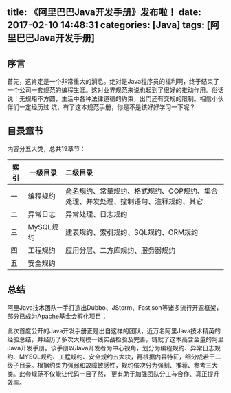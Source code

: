 title: 《阿里巴巴Java开发手册》发布啦！
date: 2017-02-10 14:48:31
categories: [Java]
tags: [阿里巴巴Java开发手册]
---

## 序言

首先，这肯定是一个非常重大的消息。绝对是Java程序员的福利啊，终于结束了一个公司一套规范的编程生涯。这对业界规范来说也起到了很好的推动作用。俗话说：无规矩不方圆，生活中各种法律道德的约束，出门还有交规的限制。相信小伙伴们一定经历过 坑，有了这本规范手册，你是不是该好好学习一下呢？

## 目录章节

内容分五大类，总共19章节：

| 索引   | 一级目录    | 二级目录                                     |
| ---- | ------- | :--------------------------------------- |
| 一    | 编程规约    | [命名规约](http://xiaofeng.site/2017/02/10/%E3%80%8A%E9%98%BF%E9%87%8C%E5%B7%B4%E5%B7%B4Java%E5%BC%80%E5%8F%91%E6%89%8B%E5%86%8C%E3%80%8B%E4%B9%8B%E5%91%BD%E5%90%8D%E8%A7%84%E8%8C%83/undefined/)、常量规约、格式规约、OOP规约、集合处理、并发处理、控制语句、注释规约、其它 |
| 二    | 异常日志    | 异常处理、日志规约                                |
| 三    | MySQL规约 | 建表规约、索引规约、SQL规约、ORM规约                    |
| 四    | 工程规约    | 应用分层、二方库规约、服务器规约                         |
| 五    | 安全规约    |                                          |



## 总结

阿里Java技术团队一手打造出Dubbo、JStorm、Fastjson等诸多流行开源框架，部分已成为Apache基金会孵化项目；

此次首度公开的Java开发手册正是出自这样的团队，近万名阿里Java技术精英的经验总结，并经历了多次大规模一线实战检验及完善，铸就了这本高含金量的阿里Java开发手册。该手册以Java开发者为中心视角，划分为编程规约、异常日志规约、MYSQL规约、工程规约、安全规约五大块，再根据内容特征，细分成若干二级子目录。根据约束力强弱和故障敏感性，规约依次分为强制、推荐、参考三大类。此套规范不仅能让代码一目了然， 更有助于加强团队分工与合作、真正提升效率。 



